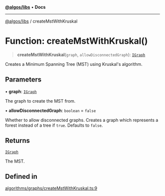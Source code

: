 [**@algos/libs**](../README.md) • **Docs**

***

[@algos/libs](../globals.md) / createMstWithKruskal

# Function: createMstWithKruskal()

> **createMstWithKruskal**(`graph`, `allowDisconnectedGraph`): [`IGraph`](../interfaces/IGraph.md)

Creates a Minimum Spanning Tree (MST) using Kruskal's algorithm.

## Parameters

• **graph**: [`IGraph`](../interfaces/IGraph.md)

The graph to create the MST from.

• **allowDisconnectedGraph**: `boolean` = `false`

Whether to allow disconnected graphs. Creates a graph which represents a forest instead of a tree if `true`. Defaults to `false`.

## Returns

[`IGraph`](../interfaces/IGraph.md)

The MST.

## Defined in

[algorithms/graphs/createMstWithKruskal.ts:9](https://bitbucket.org/vladbasin/algos/src/5a7ff036d2baf511556b0e58f1b60a1888b2ff2f/libs/algos/src/lib/algorithms/graphs/createMstWithKruskal.ts#lines-9)
